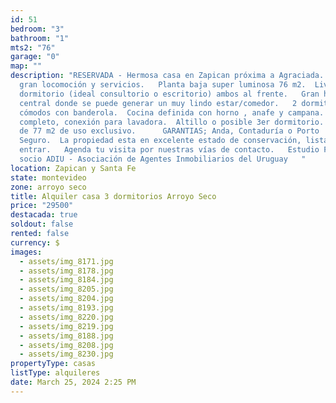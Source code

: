 ```yaml
---
id: 51
bedroom: "3"
bathroom: "1"
mts2: "76"
garage: "0"
map: ""
description: "RESERVADA - Hermosa casa en Zapican próxima a Agraciada. Zona con
  gran locomoción y servicios.   Planta baja super luminosa 76 m2.  Living y 1er
  dormitorio (ideal consultorio o escritorio) ambos al frente.   Gran hall
  central donde se puede generar un muy lindo estar/comedor.   2 dormitorios
  cómodos con banderola.  Cocina definida con horno , anafe y campana.   Baño
  completo, conexión para lavadora.  Altillo o posible 3er dormitorio.   Azotea
  de 77 m2 de uso exclusivo.      GARANTIAS; Anda, Contaduría o Porto
  Seguro.  La propiedad esta en excelente estado de conservación, lista para
  entrar.   Agenda tu visita por nuestras vías de contacto.   Estudio Florida -
  socio ADIU - Asociación de Agentes Inmobiliarios del Uruguay   "
location: Zapican y Santa Fe
state: montevideo
zone: arroyo seco
title: Alquiler casa 3 dormitorios Arroyo Seco
price: "29500"
destacada: true
soldout: false
rented: false
currency: $
images:
  - assets/img_8171.jpg
  - assets/img_8178.jpg
  - assets/img_8184.jpg
  - assets/img_8205.jpg
  - assets/img_8204.jpg
  - assets/img_8193.jpg
  - assets/img_8220.jpg
  - assets/img_8219.jpg
  - assets/img_8188.jpg
  - assets/img_8208.jpg
  - assets/img_8230.jpg
propertyType: casas
listType: alquileres
date: March 25, 2024 2:25 PM
---
```

